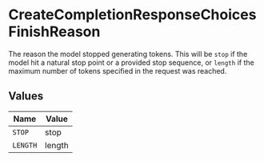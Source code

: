 # CreateCompletionResponseChoicesFinishReason

The reason the model stopped generating tokens. This will be `stop` if the model hit a natural stop point or a provided stop sequence,
or `length` if the maximum number of tokens specified in the request was reached.



## Values

| Name     | Value    |
| -------- | -------- |
| `STOP`   | stop     |
| `LENGTH` | length   |